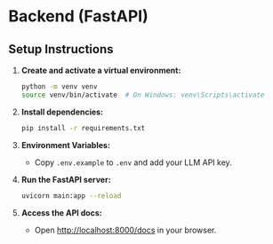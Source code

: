 # Backend (FastAPI)

## Setup Instructions

1. **Create and activate a virtual environment:**

   ```bash
   python -m venv venv
   source venv/bin/activate  # On Windows: venv\Scripts\activate
   ```

2. **Install dependencies:**

   ```bash
   pip install -r requirements.txt
   ```

3. **Environment Variables:**

   - Copy `.env.example` to `.env` and add your LLM API key.

4. **Run the FastAPI server:**

   ```bash
   uvicorn main:app --reload
   ```

5. **Access the API docs:**
   - Open [http://localhost:8000/docs](http://localhost:8000/docs) in your browser.
